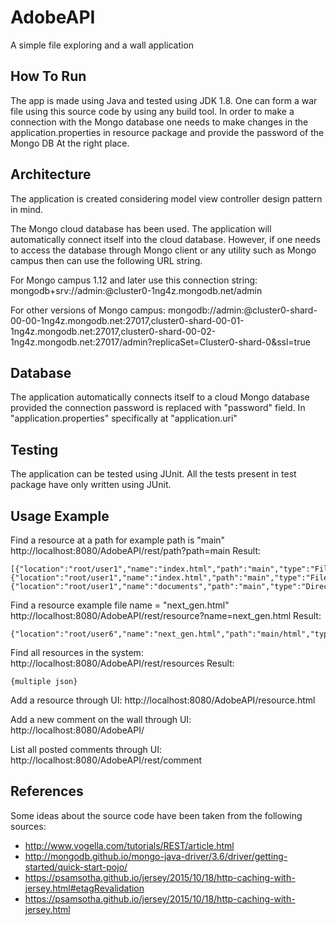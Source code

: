 # AdobeAPI
A simple file exploring and a wall application

## How To Run
The app is made using Java and tested using JDK 1.8. One can form a war file using this source code by using any build tool. In order to make a connection with the Mongo database one needs to make changes in the application.properties in resource package and provide the password of the Mongo DB At the right place.

## Architecture
The application is created considering model view controller design pattern in mind. 

The Mongo cloud database has been used. The application will automatically connect itself into the cloud database. However, if one needs to access the database through Mongo client or any utility such as Mongo campus then can use the following URL string.

For Mongo campus 1.12 and later use this connection string:
mongodb+srv://admin:<PASSWORD>@cluster0-1ng4z.mongodb.net/admin

For other versions of Mongo campus:
mongodb://admin:<PASSWORD>@cluster0-shard-00-00-1ng4z.mongodb.net:27017,cluster0-shard-00-01-1ng4z.mongodb.net:27017,cluster0-shard-00-02-1ng4z.mongodb.net:27017/admin?replicaSet=Cluster0-shard-0&ssl=true

## Database
The application automatically connects itself to a cloud Mongo database provided the connection password is replaced with "password" field. In "application.properties" specifically at "application.uri"

## Testing
The application can be tested using JUnit. All the tests present in test package have only written using JUnit.

## Usage Example 
Find a resource at a path for example path is "main"
http://localhost:8080/AdobeAPI/rest/path?path=main
Result:
```
[{"location":"root/user1","name":"index.html","path":"main","type":"File"},{"location":"root/user1","name":"index.html","path":"main","type":"File"},{"location":"root/user1","name":"documents","path":"main","type":"Directory"}]
```
Find a resource example file name = "next_gen.html"
http://localhost:8080/AdobeAPI/rest/resource?name=next_gen.html
Result:
```
{"location":"root/user6","name":"next_gen.html","path":"main/html","type":"File"}
```
Find all resources in the system: 
http://localhost:8080/AdobeAPI/rest/resources
Result:
```
{multiple json}
```

Add a resource through UI:
http://localhost:8080/AdobeAPI/resource.html

Add a new comment on the wall through UI:
http://localhost:8080/AdobeAPI/

List all posted comments through UI: 
http://localhost:8080/AdobeAPI/rest/comment

## References
Some ideas about the source code have been taken from the following sources: 
- http://www.vogella.com/tutorials/REST/article.html
- http://mongodb.github.io/mongo-java-driver/3.6/driver/getting-started/quick-start-pojo/
- https://psamsotha.github.io/jersey/2015/10/18/http-caching-with-jersey.html#etagRevalidation
- https://psamsotha.github.io/jersey/2015/10/18/http-caching-with-jersey.html
